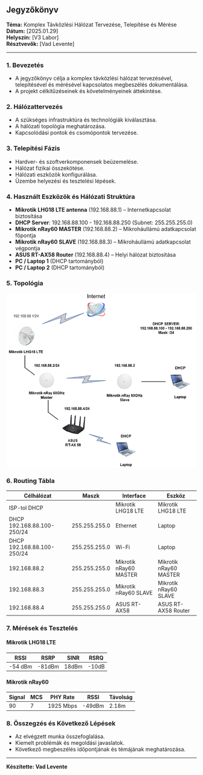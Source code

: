 ## Jegyzőkönyv

**Téma:** Komplex Távközlési Hálózat Tervezése, Telepítése és Mérése  
**Dátum:** [2025.01.29]  
**Helyszín:** [V3 Labor]  
**Résztvevők:** [Vad Levente]  

---

### 1. Bevezetés
- A jegyzőkönyv célja a komplex távközlési hálózat tervezésével, telepítésével és mérésével kapcsolatos megbeszélés dokumentálása.
- A projekt célkitűzéseinek és követelményeinek áttekintése.

### 2. Hálózattervezés
- A szükséges infrastruktúra és technológiák kiválasztása.
- A hálózati topológia meghatározása.
- Kapcsolódási pontok és csomópontok tervezése.

### 3. Telepítési Fázis
- Hardver- és szoftverkomponensek beüzemelése.
- Hálózat fizikai összekötése.
- Hálózati eszközök konfigurálása.
- Üzembe helyezési és tesztelési lépések.

### 4. Használt Eszközök és Hálózati Struktúra
- **Mikrotik LHG18 LTE antenna** (192.168.88.1) – Internetkapcsolat biztosítása
- **DHCP Server**: 192.168.88.100 - 192.168.88.250 (Subnet: 255.255.255.0)
- **Mikrotik nRay60 MASTER** (192.168.88.2) – Mikroháullámú adatkapcsolat főpontja
- **Mikrotik nRay60 SLAVE** (192.168.88.3) – Mikroháullámú adatkapcsolat végpontja
- **ASUS RT-AX58 Router** (192.168.88.4) – Helyi hálózat biztosítása
- **PC / Laptop 1** (DHCP tartományból)
- **PC / Laptop 2** (DHCP tartományból)

### 5. Topológia

  <img src="https://github.com/VLevente0/meresi-jegyzokonyvek/blob/add4f824a8f5d14e6b031365f025095937d17a66/main/kepek/mobilh%C3%A1l%C3%B3zat/Megnevezetlen%20diagram.drawio.png" alt="Topológia" />


### 6. Routing Tábla
| Célhálózat       | Maszk         |  Interface          | Eszköz |
|------------------|--------------|--------------------|--------|
| ISP-tol DHCP    |              |  Mikrotik LHG18 LTE | Mikrotik LHG18 LTE |
| DHCP 192.168.88.100-250/24 | 255.255.255.0      |   Ethernet     | Laptop   |
| DHCP 192.168.88.100-250/24 | 255.255.255.0      |   Wi-Fi      | Laptop   |
| 192.168.88.2    | 255.255.255.0 |  Mikrotik nRay60 MASTER | Mikrotik nRay60 MASTER |
| 192.168.88.3    | 255.255.255.0 |  Mikrotik nRay60 SLAVE | Mikrotik nRay60 SLAVE |
| 192.168.88.4    | 255.255.255.0 |  ASUS RT-AX58       | ASUS RT-AX58 Router |


### 7. Mérések és Tesztelés


#### Mikrotik LHG18 LTE
|RSSI| RSRP | SINR | RSRQ | 
|--------|----------|--------------|--------------------|
| -54 dBm | -81dBm | 18dBm | -10dB   | Mikrotik LHG18 LTE |


#### Mikrotik nRay60 
| Signal | MCS | PHY Rate| RSSI | Távolság  | 
|--------|----------|----------|---------|--------|
| 90 | 7 |1925 Mbps  | -49dBm  |2.18m |  



### 8. Összegzés és Következő Lépések
- Az elvégzett munka összefoglalása.
- Kiemelt problémák és megoldási javaslatok.
- Következő megbeszélés időpontjának és témájának meghatározása.

---

**Készítette: Vad Levente**  
